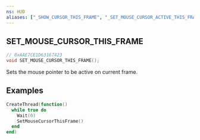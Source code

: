```yaml
---
ns: HUD
aliases: ["_SHOW_CURSOR_THIS_FRAME", "_SET_MOUSE_CURSOR_ACTIVE_THIS_FRAME"]
---
```

## SET_MOUSE_CURSOR_THIS_FRAME

```c
// 0xAAE7CE1D63167423
void SET_MOUSE_CURSOR_THIS_FRAME();
```

Sets the mouse pointer to be active on current frame.

## Examples
```lua
CreateThread(function()
  while true do
    Wait(0)
    SetMouseCursorThisFrame()
  end
end)
```
